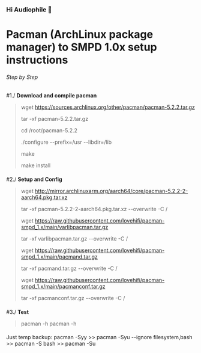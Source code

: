 ### Hi Audiophile 👋


# Pacman (ArchLinux package manager) to SMPD 1.0x setup instructions

###### Step by Step

#1./ **Download and compile pacman**
> wget https://sources.archlinux.org/other/pacman/pacman-5.2.2.tar.gz
> 
> tar -xf pacman-5.2.2.tar.gz
> 
> cd /root/pacman-5.2.2
>
> ./configure --prefix=/usr --libdir=/lib
> 
> make
> 
> make install
> 
> 
####
####
#2./ **Setup and Config**
> wget http://mirror.archlinuxarm.org/aarch64/core/pacman-5.2.2-2-aarch64.pkg.tar.xz
> 
> tar -xf pacman-5.2.2-2-aarch64.pkg.tar.xz --overwrite -C /
> 
> wget https://raw.githubusercontent.com/lovehifi/pacman-smpd_1.x/main/varlibpacman.tar.gz
> 
> tar -xf varlibpacman.tar.gz --overwrite -C /
>
> wget https://raw.githubusercontent.com/lovehifi/pacman-smpd_1.x/main/pacmand.tar.gz
>
> tar -xf pacmand.tar.gz --overwrite -C /
>
> wget https://raw.githubusercontent.com/lovehifi/pacman-smpd_1.x/main/pacmanconf.tar.gz
>
> tar -xf pacmanconf.tar.gz --overwrite -C /
>

####
####
#3./ **Test**
> pacman -h
> pacman -h
####
####

Just temp backup: pacman -Syy >> pacman -Syu --ignore filesystem,bash >> pacman -S bash >> pacman -Su

